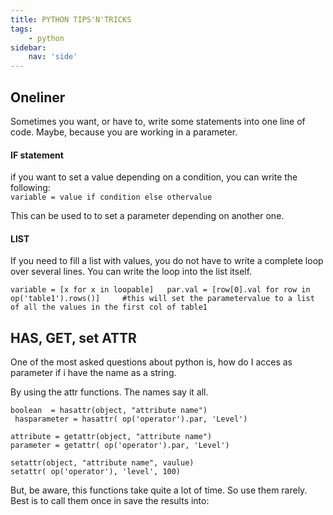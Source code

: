 ```yaml
---
title: PYTHON TIPS'N'TRICKS
tags:
    - python
sidebar:
    nav: 'side'
---
```


## Oneliner

Sometimes you want, or have to, write some statements into one line of code. Maybe, because you are working in a parameter.

#### IF statement

if you want to set a value depending on a condition, you can write the following:  
`variable = value if condition else othervalue`

This can be used to to  set a parameter depending on another one.

#### LIST

If you need to fill a list with values, you do not have to write a complete loop over several  lines. You can  write the loop into the list itself.

`variable = [x for x in loopable]  
par.val = [row[0].val for row in op('table1').rows()]     #this will set the parametervalue to a list of all the values in the first col of table1`

## HAS, GET, set ATTR

One of the most asked questions about python is, how do I acces as parameter if i have the name as a string.

By using the attr functions. The names say it all.

```
boolean  = hasattr(object, "attribute name")  
 hasparameter = hasattr( op('operator').par, 'Level') 

attribute = getattr(object, "attribute name")  
parameter = getattr( op('operator').par, 'Level')

setattr(object, "attribute name", vaulue)  
setattr( op('operator'), 'level', 100)

```

But, be aware, this functions take quite a lot of time. So use them rarely. Best is to call them once in save the results into: